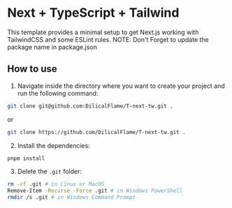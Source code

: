 # Next + TypeScript + Tailwind

This template provides a minimal setup to get Next.js working with TailwindCSS and some ESLint rules.
NOTE: Don't Forget to update the package name in package.json

## How to use
1. Navigate inside the directory where you want to create your project and run the following command:
```bash
git clone git@github.com:DilicalFlame/T-next-tw.git .
```
or
```bash
git clone https://github.com/DilicalFlame/T-next-tw.git .
```
2. Install the dependencies:
```bash
pnpm install
```
3. Delete the `.git` folder:
```bash
rm -rf .git # in Linux or MacOS
Remove-Item -Recurse -Force .git # in Windows PowerShell
rmdir /s .git # in Windows Command Prompt
```

